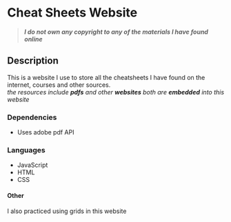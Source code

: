 # Cheat Sheets Website

> **_I do not own any copyright to any of the materials I have found online_**

## Description

This is a website I use to store all the cheatsheets I have found on the internet, courses and other sources.  
*the resources include **pdfs** and other **websites** both are **embedded** into this website*

### Dependencies

- Uses adobe pdf API

### Languages

- JavaScript
- HTML
- CSS

#### Other
I also practiced using grids in this website